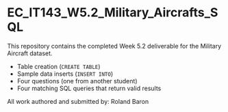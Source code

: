 # EC_IT143_W5.2_Military_Aircrafts_SQL

This repository contains the completed Week 5.2 deliverable for the Military Aircraft dataset.

- Table creation (`CREATE TABLE`)
- Sample data inserts (`INSERT INTO`)
- Four questions (one from another student)
- Four matching SQL queries that return valid results

All work authored and submitted by: Roland Baron    
